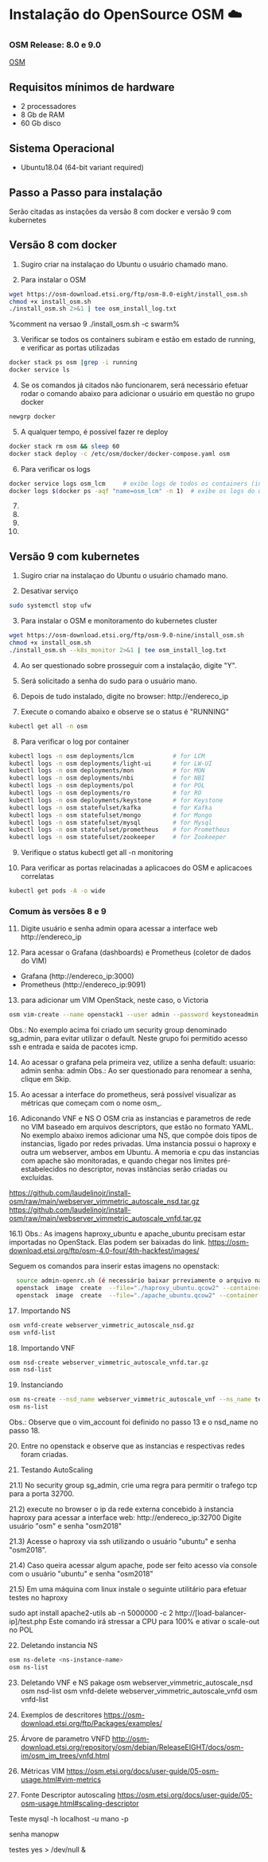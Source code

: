 # Instalação do OpenSource OSM  :cloud:

### OSM Release: 8.0 e 9.0
[OSM](https://osm.etsi.org/docs/user-guide/01-quickstart.html)

## Requisitos mínimos de hardware
- 2 processadores
- 8 Gb de RAM
- 60 Gb disco

## Sistema Operacional
- Ubuntu18.04 (64-bit variant required)

## Passo a Passo para instalação
Serão citadas as instações da versão 8 com docker e versão 9 com kubernetes

## Versão 8 com docker

1) Sugiro criar na instalaçao do Ubuntu o usuário chamado mano.

2) Para instalar o OSM
```bash
wget https://osm-download.etsi.org/ftp/osm-8.0-eight/install_osm.sh
chmod +x install_osm.sh
./install_osm.sh 2>&1 | tee osm_install_log.txt
```
%comment na versao 9 ./install_osm.sh -c swarm%

3) Verificar se todos os containers subiram e estão em estado de running, e verificar as portas utilizadas
```bash
docker stack ps osm |grep -i running
docker service ls
```

4) Se os comandos já citados não funcionarem, será necessário efetuar rodar o comando abaixo para adicionar o usuário em questão no grupo docker
```bash
newgrp docker
```

5) A qualquer tempo, é possível fazer re deploy
```bash
docker stack rm osm && sleep 60
docker stack deploy -c /etc/osm/docker/docker-compose.yaml osm
```

6) Para verificar os logs
```bash
docker service logs osm_lcm     # exibe logs de todos os containers (inclusive os "dead") associados ao osm_lcm.
docker logs $(docker ps -aqf "name=osm_lcm" -n 1)  # exibe os logs do último container osm_lcm
```

7)
8)
9)
10)

## Versão 9 com kubernetes

1) Sugiro criar na instalaçao do Ubuntu o usuário chamado mano.

2) Desativar serviço
```bash
sudo systemctl stop ufw
```

3) Para instalar o OSM e monitoramento do kubernetes cluster
```bash
wget https://osm-download.etsi.org/ftp/osm-9.0-nine/install_osm.sh
chmod +x install_osm.sh
./install_osm.sh --k8s_monitor 2>&1 | tee osm_install_log.txt
```

4) Ao ser questionado sobre prosseguir com a instalação, digite "Y".

5) Será solicitado a senha do sudo para o usuário mano.

6) Depois de tudo instalado, digite no browser:
http://endereco_ip

7) Execute o comando abaixo e observe se o status é "RUNNING"
```bash
kubectl get all -n osm
```

8) Para verificar o log por container
```bash
kubectl logs -n osm deployments/lcm           # for LCM
kubectl logs -n osm deployments/light-ui      # for LW-UI
kubectl logs -n osm deployments/mon           # for MON
kubectl logs -n osm deployments/nbi           # for NBI
kubectl logs -n osm deployments/pol           # for POL
kubectl logs -n osm deployments/ro            # for RO
kubectl logs -n osm deployments/keystone      # for Keystone
kubectl logs -n osm statefulset/kafka         # for Kafka
kubectl logs -n osm statefulset/mongo         # for Mongo
kubectl logs -n osm statefulset/mysql         # for Mysql
kubectl logs -n osm statefulset/prometheus    # for Prometheus
kubectl logs -n osm statefulset/zookeeper     # for Zookeeper
```

9) Verifique o status 
kubectl get all -n monitoring


10) Para verificar as portas relacinadas a aplicacoes do OSM e aplicacoes correlatas
```bash
kubectl get pods -A -o wide
```


### Comum às versões 8 e 9

11) Digite usuário e senha admin opara acessar a interface web
http://endereco_ip

12) Para acessar o Grafana (dashboards) e Prometheus (coletor de dados do VIM)
- Grafana (http://endereco_ip:3000)
- Prometheus (http://endereco_ip:9091)

13) para adicionar um VIM OpenStack, neste caso, o Victoria
```bash
osm vim-create --name openstack1 --user admin --password keystoneadmin --auth_url http://endereco_ip:5000/v3 --tenant admin --account_type openstack --config='{security_groups: sg_admin, keypair: }'
```
Obs.: No exemplo acima foi criado um security group denominado sg_admin, para evitar utilizar o default. Neste grupo foi permitido acesso ssh e entrada e saída de pacotes icmp.


14) Ao acessar o grafana pela primeira vez, utilize a senha default:
usuario: admin
senha: admin
Obs.: Ao ser questionado para renomear a senha, clique em Skip.

15) Ao acessar a interface do prometheus, será possível visualizar as métricas que começam com o nome osm_.

16) Adiconando VNF e NS
O OSM cria as instancias e parametros de rede no VIM baseado em arquivos descriptors, que estão no formato YAML.
No exemplo abaixo iremos adicionar uma NS, que compõe dois tipos de instancias, ligado por redes privadas. Uma instancia possui o haproxy e outra um webserver, ambos em Ubuntu.
A memoria e cpu das instancias com apache são monitoradas, e quando chegar nos limites pré-estabelecidos no descriptor, novas instâncias serão criadas ou excluídas.

https://github.com/laudelinojr/install-osm/raw/main/webserver_vimmetric_autoscale_nsd.tar.gz
https://github.com/laudelinojr/install-osm/raw/main/webserver_vimmetric_autoscale_vnfd.tar.gz

16.1) Obs.: As imagens haproxy_ubuntu e apache_ubuntu precisam estar importadas no OpenStack. Elas podem ser baixadas do link.
https://osm-download.etsi.org/ftp/osm-4.0-four/4th-hackfest/images/

Seguem os comandos para inserir estas imagens no openstack:
```bash
  source admin-openrc.sh (é necessário baixar prreviamente o arquivo na interface do OpenStack)
  openstack  image  create  --file="./haproxy_ubuntu.qcow2" --container-format=bare  --disk-format=qcow2  haproxy_ubuntu
  openstack  image  create  --file="./apache_ubuntu.qcow2" --container-format=bare  --disk-format=qcow2  apache_ubuntu
```
17) Importando NS
```bash
osm vnfd-create webserver_vimmetric_autoscale_nsd.gz
osm vnfd-list
```

18) Importando VNF
```bash
osm nsd-create webserver_vimmetric_autoscale_vnfd.tar.gz
osm nsd-list
```
19) Instanciando
```bash
osm ns-create --nsd_name webserver_vimmetric_autoscale_vnf --ns_name teste1 --vim_account openstack1
osm ns-list
```
Obs.: Observe que o vim_account foi definido no passo 13 e o nsd_name no passo 18.

20) Entre no openstack e observe que as instancias e respectivas redes foram criadas.

21) Testando AutoScaling

21.1) No security group sg_admin, crie uma regra para permitir o trafego tcp para a porta 32700.

21.2) execute no browser o ip da rede externa concebido à instancia haproxy para acessar a interface web:
http://endereco_ip:32700
Digite usuário "osm" e senha "osm2018"

21.3) Acesse o haproxy via ssh utilizando o usuário "ubuntu" e senha "osm2018".

21.4) Caso queira acessar algum apache, pode ser feito acesso via console com o usuário "ubuntu" e senha "osm2018"

21.5) Em uma máquina com linux instale o seguinte utilitário para efetuar testes no haproxy

sudo apt install apache2-utils
ab -n 5000000 -c 2 http://[load-balancer-ip]/test.php
Este comando irá stressar a CPU para 100% e ativar o scale-out no POL

22) Deletando instancia NS
```bash
osm ns-delete <ns-instance-name>
osm ns-list
```

23) Deletando VNF e NS pakage
osm webserver_vimmetric_autoscale_nsd
osm nsd-list
osm vnfd-delete webserver_vimmetric_autoscale_vnfd
osm vnfd-list

24) Exemplos de descritores
https://osm-download.etsi.org/ftp/Packages/examples/

25) Árvore de parametro VNFD
http://osm-download.etsi.org/repository/osm/debian/ReleaseEIGHT/docs/osm-im/osm_im_trees/vnfd.html

26) Métricas VIM
https://osm.etsi.org/docs/user-guide/05-osm-usage.html#vim-metrics

27) Fonte Descriptor autoscaling
https://osm.etsi.org/docs/user-guide/05-osm-usage.html#scaling-descriptor




Teste
mysql -h localhost -u mano -p

senha manopw


testes
yes > /dev/null &
